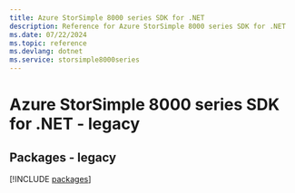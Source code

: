 ```yaml
---
title: Azure StorSimple 8000 series SDK for .NET
description: Reference for Azure StorSimple 8000 series SDK for .NET
ms.date: 07/22/2024
ms.topic: reference
ms.devlang: dotnet
ms.service: storsimple8000series
---
```

# Azure StorSimple 8000 series SDK for .NET - legacy
## Packages - legacy
[!INCLUDE [packages](storsimple-8000-series-index.md)]